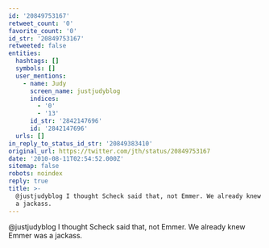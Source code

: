 ```yaml
---
id: '20849753167'
retweet_count: '0'
favorite_count: '0'
id_str: '20849753167'
retweeted: false
entities:
  hashtags: []
  symbols: []
  user_mentions:
    - name: Judy
      screen_name: justjudyblog
      indices:
        - '0'
        - '13'
      id_str: '2842147696'
      id: '2842147696'
  urls: []
in_reply_to_status_id_str: '20849383410'
original_url: https://twitter.com/jth/status/20849753167
date: '2010-08-11T02:54:52.000Z'
sitemap: false
robots: noindex
reply: true
title: >-
  @justjudyblog I thought Scheck said that, not Emmer. We already knew Emmer was
  a jackass.
---
```


@justjudyblog I thought Scheck said that, not Emmer. We already knew Emmer was a jackass.